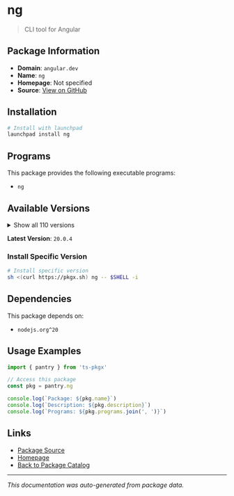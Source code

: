 # ng

> CLI tool for Angular

## Package Information

- **Domain**: `angular.dev`
- **Name**: `ng`
- **Homepage**: Not specified
- **Source**: [View on GitHub](https://github.com/pkgxdev/pantry/tree/main/projects/angular.dev/package.yml)

## Installation

```bash
# Install with launchpad
launchpad install ng
```

## Programs

This package provides the following executable programs:

- `ng`

## Available Versions

<details>
<summary>Show all 110 versions</summary>

- `20.0.4`, `20.0.3`, `20.0.2`, `20.0.1`, `20.0.0`
- `19.2.15`, `19.2.14`, `19.2.13`, `19.2.12`, `19.2.11`
- `19.2.10`, `19.2.9`, `19.2.8`, `19.2.7`, `19.2.6`
- `19.2.5`, `19.2.4`, `19.2.3`, `19.2.2`, `19.2.1`
- `19.2.0`, `19.1.9`, `19.1.8`, `19.1.7`, `19.1.6`
- `19.1.5`, `19.1.4`, `19.1.3`, `19.1.2`, `19.1.1`
- `19.1.0`, `19.0.7`, `19.0.6`, `19.0.5`, `19.0.4`
- `19.0.3`, `19.0.2`, `19.0.1`, `19.0.0`, `18.2.20`
- `18.2.19`, `18.2.18`, `18.2.17`, `18.2.16`, `18.2.15`
- `18.2.14`, `18.2.13`, `18.2.12`, `18.2.11`, `18.2.10`
- `18.2.9`, `18.2.8`, `18.2.7`, `18.2.6`, `18.2.5`
- `18.2.4`, `18.2.3`, `18.2.2`, `18.2.1`, `18.2.0`
- `18.1.4`, `18.1.3`, `18.1.2`, `18.1.1`, `18.1.0`
- `18.0.7`, `18.0.6`, `18.0.5`, `18.0.4`, `18.0.3`
- `18.0.2`, `18.0.1`, `18.0.0`, `17.3.17`, `17.3.16`
- `17.3.15`, `17.3.14`, `17.3.13`, `17.3.12`, `17.3.11`
- `17.3.10`, `17.3.9`, `17.3.8`, `17.3.7`, `17.3.6`
- `17.3.5`, `17.3.4`, `17.3.3`, `17.3.2`, `17.3.1`
- `17.3.0`, `17.2.3`, `17.2.2`, `17.2.1`, `17.2.0`
- `17.1.4`, `17.1.3`, `17.1.2`, `17.1.1`, `17.1.0`
- `17.0.10`, `17.0.9`, `17.0.8`, `17.0.7`, `17.0.6`
- `17.0.5`, `16.2.16`, `16.2.15`, `16.2.14`, `15.2.11`

</details>

**Latest Version**: `20.0.4`

### Install Specific Version

```bash
# Install specific version
sh <(curl https://pkgx.sh) ng -- $SHELL -i
```

## Dependencies

This package depends on:

- `nodejs.org^20`

## Usage Examples

```typescript
import { pantry } from 'ts-pkgx'

// Access this package
const pkg = pantry.ng

console.log(`Package: ${pkg.name}`)
console.log(`Description: ${pkg.description}`)
console.log(`Programs: ${pkg.programs.join(', ')}`)
```

## Links

- [Package Source](https://github.com/pkgxdev/pantry/tree/main/projects/angular.dev/package.yml)
- [Homepage](#)
- [Back to Package Catalog](../../package-catalog.md)

---

*This documentation was auto-generated from package data.*
